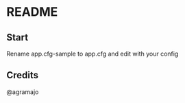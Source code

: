 # README

## Start

Rename app.cfg-sample to app.cfg and edit with your config

## Credits

@agramajo

